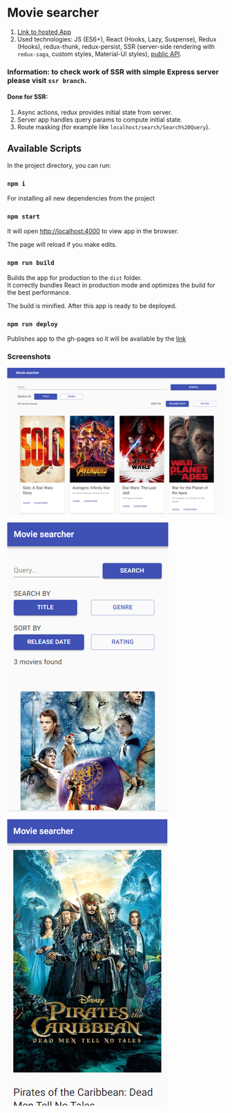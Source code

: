 # Movie searcher

1. [Link to hosted App](https://arthur199212.github.io/react-movie-searcher/)
2. Used technologies: JS (ES6+), React (Hooks, Lazy, Suspense), Redux (Hooks), redux-thunk, redux-persist, SSR (server-side rendering with `redux-saga`, custom styles, Material-UI styles), [public API](https://reactjs-cdp.herokuapp.com/api-docs).

### Information: to check work of SSR with simple Express server please visit `ssr branch`.
#### Done for SSR:
1. Async actions, redux provides initial state from server.
2. Server app handles query params to compute initial state.
3. Route masking (for example like `localhost/search/Search%20Query`).

## Available Scripts

In the project directory, you can run:

### `npm i`
For installing all new dependencies from the project

### `npm start`
It will open [http://localhost:4000](http://localhost:4000) to view app in the browser.

The page will reload if you make edits.<br />


### `npm run build`

Builds the app for production to the `dist` folder.<br />
It correctly bundles React in production mode and optimizes the build for the best performance.

The build is minified.
After this app is ready to be deployed.

### `npm run deploy`

Publishes app to the gh-pages so it will be available by the [link](https://arthur199212.github.io/react-movie-searcher/)

### Screenshots

![main_page_1](https://raw.githubusercontent.com/Arthur199212/react-movie-searcher/gh-pages/01.PNG)

![main_page_2](https://raw.githubusercontent.com/Arthur199212/react-movie-searcher/gh-pages/02.PNG)

![detailed_page_3](https://raw.githubusercontent.com/Arthur199212/react-movie-searcher/gh-pages/03.PNG)
